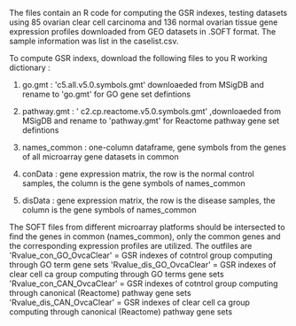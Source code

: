 The files contain an R code for computing the GSR indexes, testing datasets using 85 ovarian clear cell carcinoma and 136 normal ovarian tissue gene expression profiles downloaded from GEO datasets in .SOFT format. The sample information was list in the caselist.csv. 

To compute GSR indexs, download the following files to you R working dictionary :

1. go.gmt :  'c5.all.v5.0.symbols.gmt' downloaeded from MSigDB and rename to 'go.gmt' for GO gene set defintions

2. pathway.gmt : ' c2.cp.reactome.v5.0.symbols.gmt' ,downloaeded from MSigDB and rename to 'pathway.gmt' for Reactome pathway gene set defintions

3. names_common : one-column dataframe, gene symbols from the genes of all microarray gene datasets in common

3. conData : gene expression matrix, the row is the normal control samples, the column is the gene symbols of names_common

4. disData : gene expression matrix, the row is the disease samples, the column is the gene symbols of names_common

The SOFT files from different microarray platforms should be intersected to find the genes in common (names_common), only the common genes and the corresponding expression profiles are utilized. 
The outfiles are
'Rvalue_con_GO_OvcaClear' = GSR indexes of cotntrol group computing through GO term gene sets
'Rvalue_dis_GO_OvcaClear' = GSR indexes of clear cell ca group computing through GO terms gene sets
'Rvalue_con_CAN_OvcaClear' = GSR indexes of cotntrol group computing through canonical (Reactome) pathway gene sets
'Rvalue_dis_CAN_OvcaClear' = GSR indexes of clear cell ca group computing through canonical (Reactome) pathway gene sets
